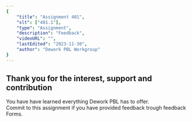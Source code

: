 ```yaml
---
{
    "title": "Assignment 401",
    "slt": ["401.1"],
    "type": "Assignment",
    "description": "Feedback",
    "videoURL": "",
    "lastEdited": "2023-11-30",
    "author": "Dework PBL Workgroup"
}
---
```


## Thank you for the interest, support and contribution
You have have learned everything Dework PBL has to offer.  
Commit to this assignment if you have provided feedback trough feedback Forms.